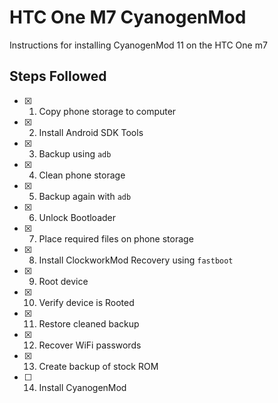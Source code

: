 HTC One M7 CyanogenMod
======================

Instructions for installing CyanogenMod 11 on the HTC One m7

## Steps Followed

- [X] 1. Copy phone storage to computer
- [X] 2. Install Android SDK Tools
- [X] 3. Backup using `adb`
- [X] 4. Clean phone storage
- [X] 5. Backup again with `adb`
- [X] 6. Unlock Bootloader
- [X] 7. Place required files on phone storage
- [X] 8. Install ClockworkMod Recovery using `fastboot`
- [X] 9. Root device
- [X] 10. Verify device is Rooted
- [X] 11. Restore cleaned backup
- [X] 12. Recover WiFi passwords
- [X] 13. Create backup of stock ROM
- [ ] 14. Install CyanogenMod
